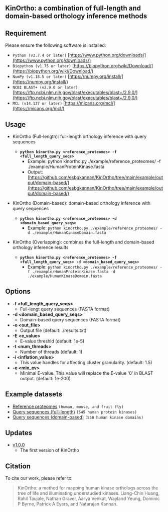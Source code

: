## KinOrtho: a combination of full-length and domain-based orthology inference methods

## Requirement

Please ensure the following software is installed:

- `Python (v3.7.4 or later)` [https://www.python.org/downloads/](https://www.python.org/downloads/)
- `Biopython (v1.75 or later)` [https://biopython.org/wiki/Download/](https://biopython.org/wiki/Download/)
- `NumPy (v1.18.5 or later)` [https://numpy.org/install/](https://numpy.org/install/)
- `NCBI BLAST+ (v2.9.0 or later)` [https://ftp.ncbi.nlm.nih.gov/blast/executables/blast+/2.9.0/](https://ftp.ncbi.nlm.nih.gov/blast/executables/blast+/2.9.0/)
- `MCL (v14.137 or later)` [https://micans.org/mcl/](https://micans.org/mcl/)

## Usage

* KinOrtho (Full-length): full-length orthology inference with query sequences
	* **`python kinortho.py <reference_proteomes> -f <full_length_query_seqs>`**
		* Example: python kinortho.py ./example/reference_proteomes/ -f ./example/HumanProteinKinase.fasta
		* Output: [https://github.com/esbgkannan/KinOrtho/tree/main/example/output/domain-based/](https://github.com/esbgkannan/KinOrtho/tree/main/example/output/domain-based/)
		
* KinOrtho (Domain-based): domain-based orthology inference with query sequences
	* **`python kinortho.py <reference_proteomes> -d <domain_based_query_seqs>`**
		* Example: `python kinortho.py ./example/reference_proteomes/ -d ./example/HumanKinaseDomain.fasta`

* KinOrtho (Overlapping): combines the full-length and domain-based orthology inference results
	* **`python kinortho.py <reference_proteomes> -f <full_length_query_seqs> -d <domain_based_query_seqs>`**
		* Example: `python kinortho.py ./example/reference_proteomes/ -f ./example/HumanProteinKinase.fasta -d ./example/HumanKinaseDomain.fasta`

## Options

* **-f <full_length_query_seqs>**
	* Full-lengt query sequences (FASTA format)
* **-d <domain_based_query_seqs>**
	* Domain-based query sequences (FASTA format)
* **-o <out_file>**
	* Output file (default: ./results.txt)
* **-E <e_value>**
	* E-value threshld (default: 1e-5)
* **-t <num_threads>**
	* Number of threads (default: 1)
* **-i <inflation_value>**
	* This value handles for affecting cluster granularity. (default: 1.5)
* **-e <min_ev>**
	* Minimal E-value. This value will replace the E-value '0' in BLAST output. (default: 1e-200)

## Example datasets

* [Reference proteomes](https://github.com/leon1003/KinOrtho/tree/master/example/reference_proteomes/) `(human, mouse, and fruit fly)`
* [Query sequences (full-length)](https://github.com/leon1003/KinOrtho/blob/master/example/HumanKinaseDomain.fasta) `(545 human protein kinases)`
* [Query sequences (domain-based)](https://github.com/leon1003/KinOrtho/blob/master/example/HumanProteinKinase.fasta) `(558 human kinase domains)`

## Updates

* [v1.0.0](https://github.com/esbgkannan/KinOrtho/tree/main/version/v1.0.0/)
	* The first version of KinOrtho

## Citation

To cite our work, please refer to:

> KinOrtho: a method for mapping human kinase orthologs across the tree of life and illuminating understudied kinases. Liang-Chin Huang, Rahil Taujale, Nathan Gravel, Aarya Venkat, Wayland Yeung, Dominic P Byrne, Patrick A Eyers, and Natarajan Kannan.
